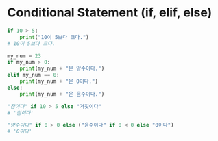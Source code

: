 # Conditional Statement (if, elif, else)
```python
if 10 > 5:
    print("10이 5보다 크다.")
# 10이 5보다 크다.

my_num = 23
if my_num > 0:
    print(my_num + "은 양수이다.")
elif my_num == 0:
    print(my_num + "은 0이다.")
else:
    print(my_num + "은 음수이다.")

"참이다" if 10 > 5 else "거짓이다"
# '참이다'

"양수이다" if 0 > 0 else ("음수이다" if 0 < 0 else "0이다")
# '0이다'
```